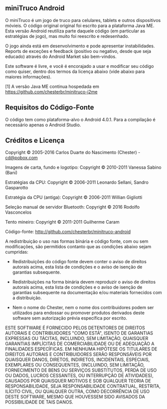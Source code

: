 miniTruco Android
-----------------

O miniTruco é um jogo de truco para celulares, tablets e outros dispositivos móvieis. O código original original foi escrito para a plataforma Java ME. Esta versão Android reutiliza parte daquele código (em particular as estratégias de jogo), mas muito foi reescrito e redesenhado.

O jogo ainda está em desenvolvimento e pode apresentar instabilidades. Reports de exceções e feedback (positivo ou negativo, desde que seja educado) através do Android Market são bem-vindos.

Este software é livre, e você é encorajado a usar e modificar seu código como quiser, dentro dos termos da licença abaixo (vide abaixo para maiores informações).

[1] A versão Java ME continua hospedada em https://github.com/chesterbr/minitruco-j2me


Requisitos do Código-Fonte
--------------------------

O código tem como plataforma-alvo o Android 4.0.1. Para a compilação é necessário apenas o Android Studio.


Créditos e Licença
------------------

Copyright © 2005-2016 Carlos Duarte do Nascimento (Chester) - cd@pobox.com

Imagens de carta, fundo e logotipo: Copyright © 2010-2011 Vanessa Sabino (Bani)

Estratégias da CPU: Copyright © 2006-2011 Leonardo Sellani, Sandro Gasparotto

Estratégia da CPU (antiga): Copyright © 2006-2011 Willian Gigliotti

Seleção manual de servidor Bluetooth: Copyright © 2016 Rodolfo Vasconcelos

Tento mineiro: Copyright © 2011-2011 Guilherme Caram


Código-fonte: http://github.com/chesterbr/minitruco-android

A redistribuição o uso nas formas binária e código fonte, com ou sem
modificações, são permitidos contanto que as condições abaixo sejam
cumpridas:

- Redistribuições do código fonte devem conter o aviso de direitos
  autorais acima, esta lista de condições e o aviso de isenção de
  garantias subsequente.

- Redistribuições na forma binária devem reproduzir o aviso de direitos
  autorais acima, esta lista de condições e o aviso de isenção de
  garantias subsequente na documentação e/ou materiais fornecidos com
  a distribuição.

- Nem o nome do Chester, nem o nome dos contribuidores podem ser
  utilizados para endossar ou promover produtos derivados deste
  software sem autorização prévia específica por escrito.

ESTE SOFTWARE É FORNECIDO PELOS DETENTORES DE DIREITOS AUTORAIS E
CONTRIBUIDORES "COMO ESTÁ", ISENTO DE GARANTIAS EXPRESSAS OU TÁCITAS,
INCLUINDO, SEM LIMITAÇÃO, QUAISQUER GARANTIAS IMPLÍCITAS DE
COMERCIABILIDADE OU DE ADEQUAÇÃO A FINALIDADES ESPECÍFICAS. EM NENHUMA
HIPÓTESE OS TITULARES DE DIREITOS AUTORAIS E CONTRIBUIDORES SERÃO
RESPONSÁVEIS POR QUAISQUER DANOS, DIRETOS, INDIRETOS, INCIDENTAIS,
ESPECIAIS, EXEMPLARES OU CONSEQUENTES, (INCLUINDO, SEM LIMITAÇÃO,
FORNECIMENTO DE BENS OU SERVIÇOS SUBSTITUTOS, PERDA DE USO OU DADOS,
LUCROS CESSANTES, OU INTERRUPÇÃO DE ATIVIDADES), CAUSADOS POR QUAISQUER
MOTIVOS E SOB QUALQUER TEORIA DE RESPONSABILIDADE, SEJA RESPONSABILIDADE
CONTRATUAL, RESTRITA, ILÍCITO CIVIL, OU QUALQUER OUTRA, COMO DECORRÊNCIA
DE USO DESTE SOFTWARE, MESMO QUE HOUVESSEM SIDO AVISADOS DA
POSSIBILIDADE DE TAIS DANOS.
